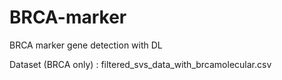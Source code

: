 # BRCA-marker
BRCA marker gene detection with DL

Dataset (BRCA only) : filtered_svs_data_with_brcamolecular.csv 

